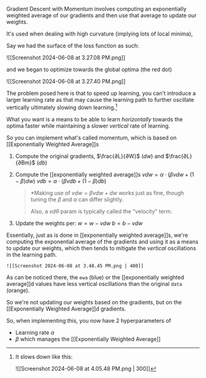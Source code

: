 Gradient Descent with Momentum involves computing an exponentially weighted average of our gradients and then use that average to update our weights.

It's used when dealing with high curvature (implying lots of local minima), 

Say we had the surface of the loss function as such:
	
![[Screenshot 2024-06-08 at 3.27.08 PM.png]]

and we began to optimize towards the global optima (the red dot)
	
![[Screenshot 2024-06-08 at 3.27.40 PM.png]]

The problem posed here is that to speed up learning, you can't introduce a larger learning rate as that may cause the learning path to further oscillate vertically ultimately slowing down learning.[^1]

What you want is a means to be able to learn *horizontally* towards the optima faster while maintaining a slower *vertical* rate of learning.

So you can implement what's called momentum, which is based on [[Exponentially Weighted Average]]s

1. Compute the original gradients, $\frac{∂L}{∂W}$ ($dw$) and  $\frac{∂L}{∂Bm}$ ($db$)

2. Compute the [[exponentially weighted average]]s 
	$vdw = \alpha \cdot (\beta vdw + (1 - \beta)dw)$
	$vdb = \alpha \cdot (\beta vdb + (1 - \beta)db)$

	>*Making use of $vdw = \beta{vdw} + dw$ works just as fine, though tuning the $\beta$ and $\alpha$ can differ slightly.
	>
	>Also, a $vd\theta$ param is typically called the "velocity" term.

3. Update the weights per:
	$w = w - vdw$
	$b = b - vdw$

Essentially, just as is done in [[exponentially weighted average]]s, we're computing the exponential average of the gradients and using it as a means to update our weights, which then tends to mitigate the *vertical* oscillations in the learning path.

	![[Screenshot 2024-06-08 at 3.48.45 PM.png | 400]]

As can be noticed there, the `ewa` (blue) or the [[exponentially weighted average]]d values have less vertical oscillations than the original `data` (orange).

So we're not updating our weights based on the gradients, but on the [[Exponentially Weighted Average]]d gradients.

So, when implementing this, you now have 2 hyperparameters of 
- Learning rate $\alpha$
- $\beta$ which manages the [[Exponentially Weighted Average]]

[^1]: It slows down like this:

	![[Screenshot 2024-06-08 at 4.05.48 PM.png | 300]] 